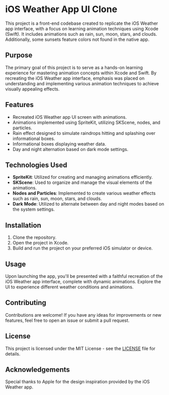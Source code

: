 # iOS Weather App UI Clone

This project is a front-end codebase created to replicate the iOS Weather app interface, with a focus on learning animation techniques using Xcode (Swift). It includes animations such as rain, sun, moon, stars, and clouds. Additionally, some sunsets feature colors not found in the native app.

## Purpose

The primary goal of this project is to serve as a hands-on learning experience for mastering animation concepts within Xcode and Swift. By recreating the iOS Weather app interface, emphasis was placed on understanding and implementing various animation techniques to achieve visually appealing effects.

## Features

- Recreated iOS Weather app UI screen with animations.
- Animations implemented using SpriteKit, utilizing SKScene, nodes, and particles.
- Rain effect designed to simulate raindrops hitting and splashing over informational boxes.
- Informational boxes displaying weather data.
- Day and night alternation based on dark mode settings.

## Technologies Used

- **SpriteKit**: Utilized for creating and managing animations efficiently.
- **SKScene**: Used to organize and manage the visual elements of the animations.
- **Nodes and Particles**: Implemented to create various weather effects such as rain, sun, moon, stars, and clouds.
- **Dark Mode**: Utilized to alternate between day and night modes based on the system settings.

## Installation

1. Clone the repository.
2. Open the project in Xcode.
3. Build and run the project on your preferred iOS simulator or device.

## Usage

Upon launching the app, you'll be presented with a faithful recreation of the iOS Weather app interface, complete with dynamic animations. Explore the UI to experience different weather conditions and animations.

## Contributing

Contributions are welcome! If you have any ideas for improvements or new features, feel free to open an issue or submit a pull request.

## License

This project is licensed under the MIT License - see the [LICENSE](LICENSE) file for details.

## Acknowledgements

Special thanks to Apple for the design inspiration provided by the iOS Weather app.
